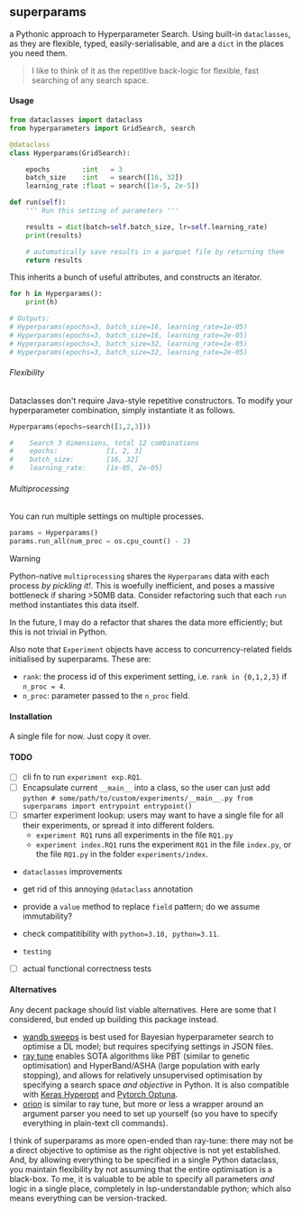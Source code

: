 ## superparams
a Pythonic approach to Hyperparameter Search. Using built-in `dataclasses`, as they are flexible, typed, easily-serialisable, and are a `dict` in the places you need them. 

> I like to think of it as the repetitive back-logic for flexible, fast searching of any search space. 

#### Usage 
```python 
from dataclasses import dataclass
from hyperparameters import GridSearch, search

@dataclass
class Hyperparams(GridSearch):

    epochs        :int   = 3 
    batch_size    :int   = search([16, 32])
    learning_rate :float = search([1e-5, 2e-5])

def run(self):
    ''' Run this setting of parameters '''

    results = dict(batch=self.batch_size, lr=self.learning_rate)
    print(results)

    # automatically save results in a parquet file by returning them 
    return results
```

This inherits a bunch of useful attributes, and constructs an iterator. 

```python
for h in Hyperparams():
    print(h)

# Outputs: 
# Hyperparams(epochs=3, batch_size=16, learning_rate=1e-05)
# Hyperparams(epochs=3, batch_size=16, learning_rate=2e-05)
# Hyperparams(epochs=3, batch_size=32, learning_rate=1e-05)
# Hyperparams(epochs=3, batch_size=32, learning_rate=2e-05)
```

###### Flexibility
Dataclasses don't require Java-style repetitive constructors. To modify your hyperparameter combination, simply instantiate it as follows.

```python
Hyperparams(epochs=search([1,2,3]))

#    Search 3 dimensions, total 12 combinations
#    epochs:            [1, 2, 3]
#    batch_size:        [16, 32]
#    learning_rate:     [1e-05, 2e-05]
```

###### Multiprocessing 
You can run multiple settings on multiple processes. 

```python
params = Hyperparams()
params.run_all(num_proc = os.cpu_count() - 2)
```

> [!WARNING]
> Python-native `multiprocessing` shares the `Hyperparams` data with each process *by pickling it!*. This is woefully inefficient, and poses a massive bottleneck if sharing >50MB data. Consider refactoring such that each `run` method instantiates this data itself.
>
> In the future, I may do a refactor that shares the data more efficiently; but this is not trivial in Python.

Also note that `Experiment` objects have access to concurrency-related fields initialised by superparams. These are:

- `rank`: the process id of this experiment setting, i.e. `rank in {0,1,2,3}` if `n_proc = 4`. 
- `n_proc`: parameter passed to the `n_proc` field.

#### Installation
A single file for now. Just copy it over. 


#### TODO

- [ ] cli fn to run `experiment exp.RQ1`. 
- [ ] Encapsulate current `__main__` into a class, so the user can just add 
      ```python
      # some/path/to/custom/experiments/__main__.py
      from superparams import entrypoint
      entrypoint()
      ```
- [ ] smarter experiment lookup: users may want to have a single file for all their experiments, or spread it into different folders. 
  - `experiment RQ1` runs all experiments in the file `RQ1.py`
  - `experiment index.RQ1` runs the experiment `RQ1` in the file `index.py`, 
    or the file `RQ1.py` in the folder `experiments/index`. 

- `dataclasses` improvements 
- get rid of this annoying `@dataclass` annotation
- provide a `value` method to replace `field` pattern; do we assume immutability? 
- check compatitibility with `python=3.10, python=3.11`. 

- `testing`
- [ ] actual functional correctness tests 

#### Alternatives
Any decent package should list viable alternatives. Here are some that I considered, but ended up building this package instead. 

- [wandb sweeps](https://docs.wandb.ai/guides/sweeps/) is best used for Bayesian hyperparameter search to optimise a DL model; but requires specifying settings in JSON files.
- [ray tune](https://docs.ray.io/en/latest/tune/index.html) enables SOTA algorithms like PBT (similar to genetic optimisation) and HyperBand/ASHA (large population with early stopping), and allows for relatively unsupervised optimisation by specifying a search space *and objective* in Python. It is also compatible with [Keras Hyperopt](https://github.com/maxpumperla/hyperas) and [Pytorch Optuna](https://optuna.org/).
- [orion](https://orion.readthedocs.io/en/stable/index.html) is similar to ray tune, but more or less a wrapper around an argument parser you need to set up yourself (so you have to specify everything in plain-text cli commands).

I think of superparams as more open-ended than ray-tune: there may not be a direct objective to optimise as the right objective is not yet established. And, by allowing everything to be specified in a single Python dataclass, you maintain flexibility by not assuming that the entire optimisation is a black-box. To me, it is valuable to be able to specify all parameters *and* logic in a single place, completely in lsp-understandable python; which also means everything can be version-tracked.

